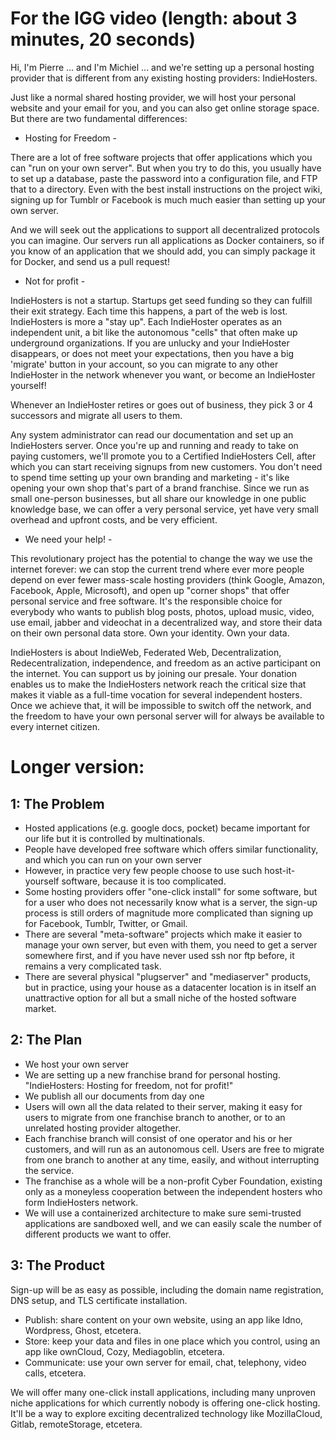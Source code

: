 # For the IGG video (length: about 3 minutes, 20 seconds)

Hi, I'm Pierre ... and I'm Michiel ... and we're setting up a personal hosting provider that is different
from any existing hosting providers: IndieHosters.

Just like a normal shared hosting provider, we will host your personal website and your email for you,
and you can also get online storage space. But there are two fundamental differences:

- Hosting for Freedom -

There are a lot of free software projects that offer applications which you can "run on your own server".
But when you try to do this, you usually have to set up a database, paste the password into a configuration file,
and FTP that to a directory. Even with the best install instructions on the project wiki, signing up for Tumblr
or Facebook is much much easier than setting up your own server.

And we will seek out the applications to support all decentralized protocols you can imagine. Our servers run all
applications as Docker containers, so if you know of an application that we should add, you can simply package it
for Docker, and send us a pull request!

- Not for profit -

IndieHosters is not a startup. Startups get seed funding so they can fulfill their exit strategy. Each time this happens,
a part of the web is lost. IndieHosters is more a "stay up". Each IndieHoster operates as an independent unit,
a bit like the autonomous "cells" that often make up underground organizations. If you are unlucky and your
IndieHoster disappears, or does not meet your expectations, then you have a big 'migrate' button in your account,
so you can migrate to any other IndieHoster in the network whenever you want, or become an IndieHoster yourself!

Whenever an IndieHoster retires or goes out of business, they pick 3 or 4 successors and migrate all users to them.

Any system administrator can read our documentation and set up an IndieHosters server. Once you're up and running
and ready to take on paying customers, we'll promote you to a Certified IndieHosters Cell, after which you can start
receiving signups from new customers. You don't need to spend time setting up your own branding and marketing -
it's like opening your own shop that's part of a brand franchise. Since we run as small one-person businesses,
but all share our knowledge in one public knowledge base, we can offer a very personal service, yet have very small
overhead and upfront costs, and be very efficient.

- We need your help! -

This revolutionary project has the potential to change the way we use the internet forever: we can stop the current
trend where ever more people depend on ever fewer mass-scale hosting providers (think Google, Amazon, Facebook, Apple,
Microsoft), and open up "corner shops" that offer personal service and free software. It's the responsible choice for
everybody who wants to publish blog posts, photos, upload music, video, use email, jabber and videochat in a
decentralized way, and store their data on their own personal data store. Own your identity. Own your data.

IndieHosters is about IndieWeb, Federated Web, Decentralization, Redecentralization, independence, and freedom
as an active participant on the internet. You can support us by joining our presale. Your donation enables us to make
the IndieHosters network reach the critical size that makes it viable as a full-time vocation for several independent hosters.
Once we achieve that, it will be impossible to switch off the network, and the freedom to have your own personal server will
for always be available to every internet citizen.


# Longer version:
## 1: The Problem

* Hosted applications (e.g. google docs, pocket) became important for our life but it is controlled by multinationals.
* People have developed free software which offers similar functionality, and which you can run on your own server
* However, in practice very few people choose to use such host-it-yourself software, because it is too complicated.
* Some hosting providers offer "one-click install" for some software, but for a user who does not necessarily know what is a server, the sign-up process is still orders of magnitude more complicated than signing up for Facebook, Tumblr, Twitter, or Gmail.
* There are several "meta-software" projects which make it easier to manage your own server, but even with them, you need to get a server somewhere first, and if you have never used ssh nor ftp before, it remains a very complicated task.
* There are several physical "plugserver" and "mediaserver" products, but in practice, using your house as a datacenter location is in itself an unattractive option for all but a small niche of the hosted software market.

## 2: The Plan

* We host your own server
* We are setting up a new franchise brand for personal hosting. "IndieHosters: Hosting for freedom, not for profit!"
* We publish all our documents from day one
* Users will own all the data related to their server, making it easy for users to migrate from one franchise branch to another, or to an unrelated hosting provider altogether.
* Each franchise branch will consist of one operator and his or her customers, and will run as an autonomous cell. Users are free to migrate from one branch to another at any time, easily, and without interrupting the service.
* The franchise as a whole will be a non-profit Cyber Foundation, existing only as a moneyless cooperation between the independent hosters who form IndieHosters network.
* We will use a containerized architecture to make sure semi-trusted applications are sandboxed well, and we can easily scale the number of different products we want to offer.

## 3: The Product

Sign-up will be as easy as possible, including the domain name registration, DNS setup, and TLS certificate installation.

* Publish: share content on your own website, using an app like Idno, Wordpress, Ghost, etcetera.
* Store: keep your data and files in one place which you control, using an app like ownCloud, Cozy, Mediagoblin, etcetera.
* Communicate: use your own server for email, chat, telephony, video calls, etcetera.

We will offer many one-click install applications, including many unproven niche applications for which currently nobody is offering one-click hosting. It'll be a way to explore exciting decentralized technology like MozillaCloud, Gitlab, remoteStorage, etcetera.
